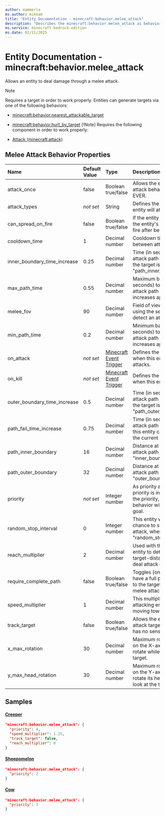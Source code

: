 ```yaml
---
author: mammerla
ms.author: mikeam
title: "Entity Documentation - minecraft:behavior.melee_attack"
description: "Describes the minecraft:behavior.melee_attack ai behavior component"
ms.service: minecraft-bedrock-edition
ms.date: 02/11/2025 
---
```


# Entity Documentation - minecraft:behavior.melee_attack

Allows an entity to deal damage through a melee attack.

> [!Note]
> Requires a target in order to work properly. Entities can generate targets via one of the following behaviors:
> 
> * [minecraft:behavior.nearest_attackable_target](../EntityGoals/minecraftBehavior_nearest_attackable_target.md)
> * [minecraft:behavior.hurt_by_target](../EntityGoals/minecraftBehavior_hurt_by_target.md)
> [!Note]
> Requires the following component in order to work properly:
> 
> * [Attack (minecraft:attack)](../EntityComponents/minecraftComponent_attack.md)
> 

## Melee Attack Behavior Properties

|Name       |Default Value |Type |Description |Example Values |
|:----------|:-------------|:----|:-----------|:------------- |
| attack_once | false | Boolean true/false | Allows the entity to use this attack behavior, only once EVER. |  | 
| attack_types | *not set* | String | Defines the entity types this entity will attack. |  | 
| can_spread_on_fire | false | Boolean true/false | If the entity is on fire, this allows the entity's target to catch on fire after being hit. |  | 
| cooldown_time | 1 | Decimal number | Cooldown time (in seconds) between attacks. |  | 
| inner_boundary_time_increase | 0.25 | Decimal number | Time (in seconds) to add to attack path recalculation when the target is beyond the "path_inner_boundary". |  | 
| max_path_time | 0.55 | Decimal number | Maximum base time (in seconds) to recalculate new attack path to target (before increases applied). |  | 
| melee_fov | 90 | Decimal number | Field of view (in degrees) when using the sensing component to detect an attack target. |  | 
| min_path_time | 0.2 | Decimal number | Minimum base time (in seconds) to recalculate new attack path to target (before increases applied). |  | 
| on_attack | *not set* | [Minecraft Event Trigger](../Definitions/NestedTables/triggers.md) | Defines the event to trigger when this entity successfully attacks. |  | 
| on_kill | *not set* | [Minecraft Event Trigger](../Definitions/NestedTables/triggers.md) | Defines the event to trigger when this entity kills the target. |  | 
| outer_boundary_time_increase | 0.5 | Decimal number | Time (in seconds) to add to attack path recalculation when the target is beyond the "path_outer_boundary". |  | 
| path_fail_time_increase | 0.75 | Decimal number | Time (in seconds) to add to attack path recalculation when this entity cannot move along the current path. |  | 
| path_inner_boundary | 16 | Decimal number | Distance at which to increase attack path recalculation by "inner_boundary_tick_increase". |  | 
| path_outer_boundary | 32 | Decimal number | Distance at which to increase attack path recalculation by "outer_boundary_tick_increase". |  | 
| priority | *not set* | Integer number | As priority approaches 0, the priority is increased. The higher the priority, the sooner this behavior will be executed as a goal. | Creeper: `4`, Sheepomelon: `2`, Cow: `3` | 
| random_stop_interval | 0 | Integer number | This entity will have a 1 in N chance to stop it's current attack, where N = "random_stop_interval". |  | 
| reach_multiplier | 2 | Decimal number | Used with the base size of the entity to determine minimum target-distance before trying to deal attack damage. |  | 
| require_complete_path | false | Boolean true/false | Toggles (on/off) the need to have a full path from the entity to the target when using this melee attack behavior. |  | 
| speed_multiplier | 1 | Decimal number | This multiplier modifies the attacking entity's speed when moving toward the target. | Creeper: `1.25` | 
| track_target | false | Boolean true/false | Allows the entity to track the attack target, even if the entity has no sensing. |  | 
| x_max_rotation | 30 | Decimal number | Maximum rotation (in degrees), on the X-axis, this entity can rotate while trying to look at the target. |  | 
| y_max_head_rotation | 30 | Decimal number | Maximum rotation (in degrees), on the Y-axis, this entity can rotate its head while trying to look at the target. |  | 

## Samples

#### [Creeper](https://github.com/Mojang/bedrock-samples/tree/preview/behavior_pack/entities/creeper.json)


```json
"minecraft:behavior.melee_attack": {
  "priority": 4,
  "speed_multiplier": 1.25,
  "track_target": false,
  "reach_multiplier": 0
}
```

#### [Sheepomelon](https://github.com/microsoft/minecraft-samples/tree/main/addon_starter/2_entities/behavior_packs/aop_mobs/entities/sheepomelon.behavior.json)


```json
"minecraft:behavior.melee_attack": {
  "priority": 2
}
```

#### [Cow](https://github.com/microsoft/minecraft-samples/tree/main/behavior_pack_sample/entities/cow.json)


```json
"minecraft:behavior.melee_attack": {
  "priority": 3
}
```
